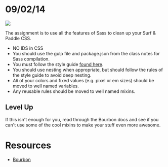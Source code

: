 # 09/02/14

![](http://media2.giphy.com/media/tesCXn0n3daXC/200.gif)

The assignment is to use all the features of Sass to clean up your Surf & Paddle CSS.

- NO IDS in CSS
- You should use the gulp file and package.json from the class notes for Sass compilation.
- You must follow the style guide [found here](https://github.com/necolas/idiomatic-css).
- You should use nesting when appropriate, but should follow the rules of the style guide to avoid deep nesting.
- *All* of your colors and fixed values (e.g. pixel or em sizes) should be moved to well named variables.
- Any reusable rules should be moved to well named mixins.

## Level Up

If this isn't enough for you, read through the Bourbon docs and see if you can't use some of the cool mixins to make your stuff even more awesome.

# Resources
- [Bourbon](http://bourbon.io)
